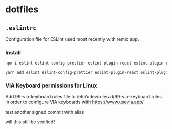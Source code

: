 # dotfiles

## `.eslintrc`

Configuration file for ESLint used most recently with remix app.

### Install

```sh
npm i eslint eslint-config-prettier eslint-plugin-react eslint-plugin-react-hooks -D
```

```sh
yarn add eslint eslint-config-prettier eslint-plugin-react eslint-plugin-react-hooks --dev
```

### VIA Keyboard permissions for Linux

Add 99-via-keyboard.rules file to /etc/udev/rules.d/99-via-keyboard.rules in order to configure VIA keyboards with https://www.usevia.app/

test another signed commit with alias

will this still be verified?
